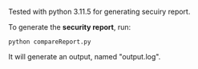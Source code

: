Tested with python 3.11.5 for generating secuiry report.


To generate the **security report**, run:

```
python compareReport.py
```

It will generate an output, named "output.log".